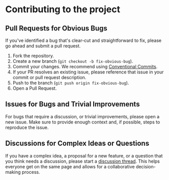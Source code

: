 # Contributing to the project

## Pull Requests for Obvious Bugs

If you've identified a bug that's clear-cut and straightforward to fix, please go ahead and submit a pull request.
1. Fork the repository.
2. Create a new branch (`git checkout -b fix-obvious-bug`).
3. Commit your changes. We recommend using [Conventional Commits](https://www.conventionalcommits.org/).
4. If your PR resolves an existing issue, please reference that issue in your commit or pull request description.
5. Push to the branch (`git push origin fix-obvious-bug`).
6. Open a Pull Request.

## Issues for Bugs and Trivial Improvements

For bugs that require a discussion, or trivial improvements, please open a new issue. Make sure to provide 
enough context and, if possible, steps to reproduce the issue.

## Discussions for Complex Ideas or Questions

If you have a complex idea, a proposal for a new feature, or a question that you think needs a discussion, 
please start a [discussion thread](https://github.com/orange-buffalo/testcontainers-playwright/discussions). This helps 
everyone get on the same page and allows for a collaborative decision-making process.
